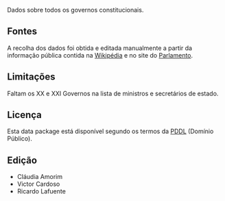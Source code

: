 Dados sobre todos os governos constitucionais.

## Fontes

A recolha dos dados foi obtida e editada manualmente a partir da informação pública contida na [Wikipédia](https://pt.wikipedia.org) e no site do [Parlamento](http://www.parlamento.pt).

## Limitações

Faltam os XX e XXI Governos na lista de ministros e secretários de estado.

## Licença

Esta data package está disponível segundo os termos da [PDDL](http://opendatacommons.org/licenses/pddl/) (Domínio Público).

## Edição

* Cláudia Amorim
* Victor Cardoso
* Ricardo Lafuente
